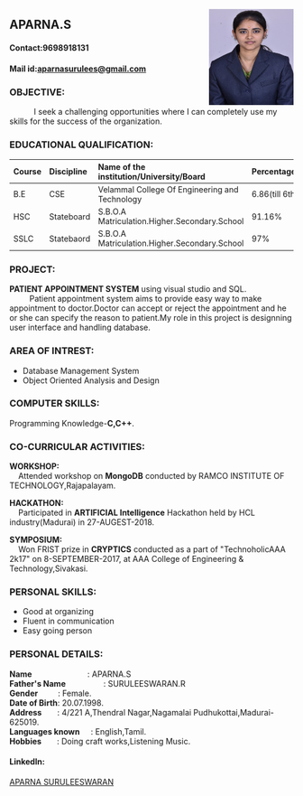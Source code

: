 <p>
<img align="right" width="150" height="170" src="Aparna (1).jpg">
</p>

## APARNA.S

#### Contact:9698918131

#### Mail id:aparnasurulees@gmail.com

### OBJECTIVE:

&nbsp;&nbsp;&nbsp;&nbsp;&nbsp;&nbsp;&nbsp;&nbsp;&nbsp;&nbsp;&nbsp;I seek a challenging opportunities where I can completely use my skills for the success of the organization.
         
### EDUCATIONAL QUALIFICATION: 

|**Course**|**Discipline**|**Name of the institution/University/Board**|**Percentage/CGPA**|**Year of passing**|
|:------|:----------|:----------------------------------------|:---------------|:---------------|
|B.E    |CSE        |Velammal College Of Engineering and Technology|6.86(till 6th sem)|2020     |
|HSC       |Stateboard|S.B.O.A Matriculation.Higher.Secondary.School|91.16%|2016 |
|SSLC|Statebaord|S.B.O.A Matriculation.Higher.Secondary.School|97%|2014|

### PROJECT:

**PATIENT APPOINTMENT SYSTEM** using visual studio and SQL.<br/>
&nbsp;&nbsp;&nbsp;&nbsp;&nbsp;&nbsp;&nbsp;&nbsp;&nbsp;Patient appointment system aims to provide easy way to make appointment to doctor.Doctor can accept or reject the appointment and he or she can specify the reason to patient.My role in this project is designning user interface and handling database.

### AREA OF INTREST:

- Database Management System
- Object Oriented Analysis and Design

### COMPUTER SKILLS:

Programming Knowledge-**C,C++**.

### CO-CURRICULAR ACTIVITIES:
**WORKSHOP:**<br/>
&nbsp;&nbsp;&nbsp;&nbsp;Attended workshop on **MongoDB** conducted by RAMCO INSTITUTE OF TECHNOLOGY,Rajapalayam.

**HACKATHON:**<br/>
&nbsp;&nbsp;&nbsp;&nbsp;Participated in **ARTIFICIAL Intelligence** Hackathon held by HCL industry(Madurai) in 27-AUGEST-2018.

**SYMPOSIUM:**<BR/>
&nbsp;&nbsp;&nbsp;&nbsp;Won FRIST prize in **CRYPTICS** conducted as a part of "TechnoholicAAA 2k17" on 8-SEPTEMBER-2017, at AAA College
of Engineering & Technology,Sivakasi.

### PERSONAL SKILLS:

- Good at organizing
- Fluent in communication
- Easy going person

### PERSONAL DETAILS:

**Name**&nbsp;&nbsp;&nbsp;&nbsp;&nbsp;&nbsp;&nbsp;&nbsp;&nbsp;&nbsp;&nbsp;&nbsp;&nbsp;&nbsp;&nbsp;&nbsp;&nbsp;&nbsp;&nbsp;&nbsp;&nbsp;&nbsp;&nbsp;&nbsp;&nbsp;: APARNA.S<br/>
**Father's Name**&nbsp;&nbsp;&nbsp;&nbsp;&nbsp;&nbsp;&nbsp;&nbsp;&nbsp;&nbsp;&nbsp;&nbsp;&nbsp;&nbsp;&nbsp;&nbsp;&nbsp;: SURULEESWARAN.R<br/>
**Gender**&nbsp;&nbsp;&nbsp;&nbsp;&nbsp;&nbsp;&nbsp;&nbsp;&nbsp;: Female.
<br/>
**Date of Birth**: 20.07.1998.<br/>
**Address**&nbsp;&nbsp;&nbsp;&nbsp;&nbsp;&nbsp;&nbsp;: 4/221 A,Thendral Nagar,Nagamalai Pudhukottai,Madurai-625019.<br/>
**Languages known**&nbsp;&nbsp;&nbsp;&nbsp;&nbsp;: English,Tamil.<br/>
**Hobbies**&nbsp;&nbsp;&nbsp;&nbsp;&nbsp;&nbsp;&nbsp;: Doing craft works,Listening Music.<br/>

#### Linkedln:<br/>
[APARNA SURULEESWARAN](https://www.linkedin.com/in/aparna-suruleeswaran-9a5b53169)
